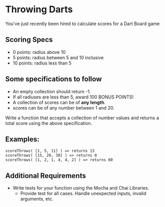 # Throwing Darts
You've just recently been hired to calculate scores for a Dart Board game

## Scoring Specs
- 0 points: radius above 10
- 5 points: radius between 5 and 10 inclusive
- 10 points: radius less than 5

## Some specifications to follow
- An empty collection should return -1.
- If all radiuses are less than 5, award 100 BONUS POINTS!
- A collection of scores can be of **any length**.
- scores can be of any number between 1 and 20.

Write a function that accepts a collection of number values and returns a total score using the above specification.

## Examples:

    scoreThrows( [1, 5, 11] ) => returns 15
    scoreThrows( [15, 20, 30] ) => returns 0
    scoreThrows( [1, 2, 1, 4, 4, 2] ) => returns 60

## Additional Requirements
- Write tests for your function using the Mocha and Chai Libraries.
  - Provide test for all cases. Handle unexpected inputs, invalid arguments, etc.
